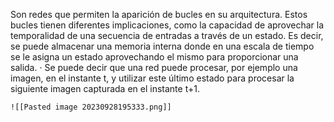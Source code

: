 Son redes que permiten la aparición de bucles en su arquitectura. Estos bucles tienen diferentes implicaciones, como la capacidad de aprovechar la
temporalidad de una secuencia de entradas a través de un estado. Es decir, se puede almacenar una memoria interna donde en una escala de tiempo
se le asigna un estado aprovechando el mismo para proporcionar una salida.
	· Se puede decir que una red puede procesar, por ejemplo una imagen, en el instante t, y utilizar este último estado para procesar la siguiente imagen
	capturada en el instante t+1. 

	![[Pasted image 20230928195333.png]]
	